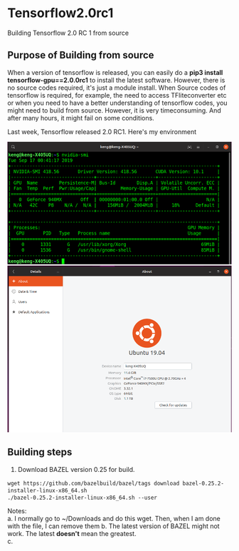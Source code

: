 # Tensorflow2.0rc1
Building Tensorflow 2.0 RC 1 from source

## Purpose of Building from source
When a version of tensorflow is released, you can easily do a **pip3 install tensorflow-gpu==2.0.0rc1** to install the latest software. However, there is no source codes required, it's just a module install.  When Source codes of tensorflow is required, for example, the need to access TFliteconverter etc or when you need to have a better understanding of tensorflow codes, you might need to build from source.  However, it is very timeconsuming.  And after many hours, it might fail on some conditions.

Last week, Tensorflow released 2.0 RC1.  Here's my environment

![NVIDIA version](nvidia-smi.png)
![OS](system.png)

## Building steps

1.  Download BAZEL version 0.25 for build.  

```
wget https://github.com/bazelbuild/bazel/tags download bazel-0.25.2-installer-linux-x86_64.sh
./bazel-0.25.2-installer-linux-x86_64.sh --user
```

Notes:  
a.  I normally go to ~/Downloads and do this wget. Then, when I am done with the file, I can remove them
b.  The latest version of BAZEL might not work.  The latest **doesn't** mean the greatest.  
c.  
